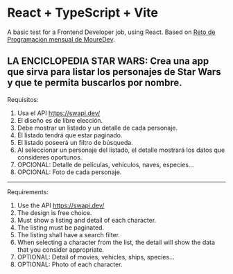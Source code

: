 # React + TypeScript + Vite

A basic test for a Frontend Developer job, using React. Based on [Reto de Programación mensual de MoureDev](https://github.com/mouredev/Monthly-App-Challenge-2022#febrero-030222).

## LA ENCICLOPEDIA STAR WARS: Crea una app que sirva para listar los personajes de Star Wars y que te permita buscarlos por nombre.

Requisitos:

1. Usa el API https://swapi.dev/
2. El diseño es de libre elección.
3. Debe mostrar un listado y un detalle de cada personaje.
4. El listado tendrá que estar paginado.
5. El listado poseerá un filtro de búsqueda.
6. Al seleccionar un personaje del listado, el detalle mostrará los datos que consideres oportunos.
7. OPCIONAL: Detalle de películas, vehículos, naves, especies...
7. OPCIONAL: Foto de cada personaje.

--------------------------------------------

Requirements:

1. Use the API https://swapi.dev/
2. The design is free choice.
3. Must show a listing and detail of each character.
4. The listing must be paginated.
5. The listing shall have a search filter.
6. When selecting a character from the list, the detail will show the data that you consider appropriate.
7. OPTIONAL: Detail of movies, vehicles, ships, species...
7. OPTIONAL: Photo of each character.
